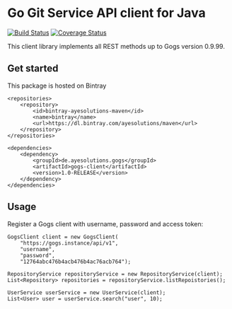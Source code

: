 # Go Git Service API client for Java

[![Build Status](https://travis-ci.org/ayesolutions/java-gogs-client.svg?branch=develop)](https://travis-ci.org/ayesolutions/java-gogs-client)
[![Coverage Status](https://coveralls.io/repos/github/ayesolutions/java-gogs-client/badge.svg)](https://coveralls.io/github/ayesolutions/java-gogs-client)

This client library implements all REST methods up to Gogs version 0.9.99. 


## Get started

This package is hosted on Bintray 

 	<repositories>
 		<repository>
			<id>bintray-ayesolutions-maven</id>
 			<name>bintray</name>
 			<url>https://dl.bintray.com/ayesolutions/maven</url>
 		</repository>
 	</repositories>

    <dependencies>
        <dependency>
            <groupId>de.ayesolutions.gogs</groupId>
            <artifactId>gogs-client</artifactId>
            <version>1.0-RELEASE</version>
        </dependency>
    </dependencies>

## Usage

Register a Gogs client with username, password and access token: 

    GogsClient client = new GogsClient(
        "https://gogs.instance/api/v1", 
        "username",
        "password", 
        "12764abc476b4acb476b4ac76acb764");
    
    RepositoryService repositoryService = new RepositoryService(client);
    List<Repository> repositories = repositoryService.listRepoistories();
    
    UserService userService = new UserService(client);
    List<User> user = userService.search("user", 10);
